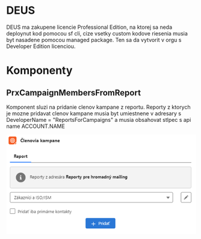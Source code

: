 # DEUS

DEUS ma zakupene licencie Professional Edition, na ktorej sa neda deploynut kod pomocou sf cli, cize vsetky custom kodove riesenia musia byt nasadene pomocou managed package. Ten sa da vytvorit v orgu s Developer Edition licenciou.

# Komponenty

## PrxCampaignMembersFromReport
Komponent sluzi na pridanie clenov kampane z reportu. Reporty z ktorych je mozne pridavat clenov kampane musia byt umiestnene v adresary s DeveloperName = "ReportsForCampaigns" a musia obsahovat stlpec s api name ACCOUNT.NAME

![alt text](image.png)